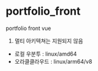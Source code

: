 # portfolio_front
portfolio front vue
1. 멀티 아키텍쳐는 지원되지 않음
  - 로컬 우분투 : linux/amd64
  - 오라클클라우드 : linux/arm64/v8
